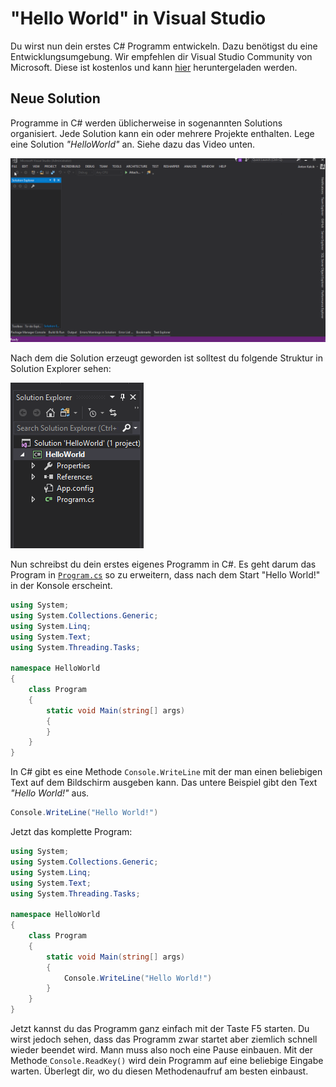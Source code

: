 # "Hello World" in Visual Studio

Du wirst nun dein erstes C# Programm entwickeln. Dazu benötigst du eine Entwicklungsumgebung. Wir empfehlen dir Visual Studio Community von Microsoft. Diese ist kostenlos und kann [hier](https://www.visualstudio.com/) heruntergeladen werden.

## Neue Solution
Programme in C# werden üblicherweise in sogenannten Solutions organisiert. Jede Solution kann ein oder mehrere Projekte enthalten. Lege eine Solution _"HelloWorld"_ an. Siehe dazu das Video unten.

![Eine neue Solution anlegen](images/new_solution.gif)

Nach dem die Solution erzeugt geworden ist solltest du folgende Struktur in Solution Explorer sehen:

![Solution Explorer](images/solution_explorer.png)

Nun schreibst du dein erstes eigenes Programm in C#. Es geht darum das Program in [```Program.cs```](src/HelloWorld/HelloWorld/Program.cs) so zu erweitern, dass nach dem Start
"Hello World!" in der Konsole erscheint.

```csharp
using System;
using System.Collections.Generic;
using System.Linq;
using System.Text;
using System.Threading.Tasks;

namespace HelloWorld
{
    class Program
    {
        static void Main(string[] args)
        {
        }
    }
}
```
In C# gibt es eine Methode ```Console.WriteLine``` mit der man einen beliebigen Text auf dem Bildschirm ausgeben kann. Das untere Beispiel gibt den Text _"Hello World!"_ aus.

```csharp 
Console.WriteLine("Hello World!")
```
Jetzt das komplette Program:

```csharp
using System;
using System.Collections.Generic;
using System.Linq;
using System.Text;
using System.Threading.Tasks;

namespace HelloWorld
{
    class Program
    {
        static void Main(string[] args)
        {
            Console.WriteLine("Hello World!")
        }
    }
}
```

Jetzt kannst du das Programm ganz einfach mit der Taste F5 starten. Du wirst jedoch sehen, dass das Programm zwar startet aber ziemlich schnell wieder beendet wird. Mann muss also noch eine Pause einbauen. Mit der Methode ```Console.ReadKey()``` wird dein Programm auf eine beliebige Eingabe warten. Überlegt dir, wo du diesen Methodenaufruf am besten einbaust.
